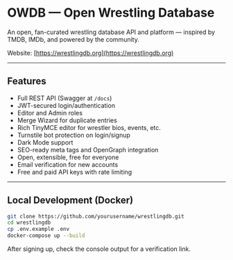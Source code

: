 # OWDB — Open Wrestling Database

An open, fan-curated wrestling database API and platform — inspired by TMDB, IMDb, and powered by the community.

Website: [https://wrestlingdb.org](https://wrestlingdb.org)

---

## Features

- Full REST API (Swagger at `/docs`)
- JWT-secured login/authentication
- Editor and Admin roles
- Merge Wizard for duplicate entries
- Rich TinyMCE editor for wrestler bios, events, etc.
- Turnstile bot protection on login/signup
- Dark Mode support
- SEO-ready meta tags and OpenGraph integration
- Open, extensible, free for everyone
- Email verification for new accounts
- Free and paid API keys with rate limiting

---

## Local Development (Docker)

```bash
git clone https://github.com/yourusername/wrestlingdb.git
cd wrestlingdb
cp .env.example .env
docker-compose up --build
```

After signing up, check the console output for a verification link.
